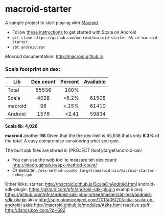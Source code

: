 macroid-starter
===============

A sample project to start playing with [Macroid](https://github.com/macroid/macroid).

* Follow [these instructions](http://macroid.github.io/ScalaOnAndroid.html) to get started with Scala on Android
* `git clone https://github.com/macroid/macroid-starter && cd macroid-starter`
* `sbt android:run`

*Macroid* documentation: http://macroid.github.io

### Scala footprint on dex:
| Lib           | Dex count     | Percent  | Available
| ------------- |:-------------:| --------:| -----:
| Total         | 65536         | 100%     |
| Scala         | 4028          | <6.2%    | 61508
| macroid       | 98            | <.15%    |61410
| Android       | 1576          | <2.41    | 59834



**Scala lib**:  **4,028** 




**macroid** another **98**
Given that the the dex limit is 65,536 thats only **6.3%** of the total. A easy compromise considering what you gain.

The built apk files are stored in [PROJECT Root]/target/android-bin/
* You can use the web tool to measure teh dex count: http://inloop.github.io/apk-method-count/
* Or execute ````./dex-method-counts target/android-bin/macroid-starter-debug.apk ````






Other links:
starter: http://macroid.github.io/ScalaOnAndroid.html
android-sdk-plugin: https://github.com/pfn/android-sdk-plugin
example proj: https://github.com/pfn/android-sdk-plugin/tree/master/sbt-test/android-sdk-plugin
akka http://spin.atomicobject.com/2013/06/20/akka-scala-on-android/
akka http://macroid.github.io/modules/Akka.html
reactive stuff: http://danosipov.com/?p=692
